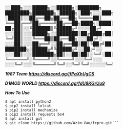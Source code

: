 
░░███╗░░░█████╗░░█████╗░███████╗  ████████╗███████╗░█████╗░███╗░░░███╗
░████║░░██╔══██╗██╔══██╗╚════██║  ╚══██╔══╝██╔════╝██╔══██╗████╗░████║
██╔██║░░╚██████║╚█████╔╝░░░░██╔╝  ░░░██║░░░█████╗░░███████║██╔████╔██║
╚═╝██║░░░╚═══██║██╔══██╗░░░██╔╝░  ░░░██║░░░██╔══╝░░██╔══██║██║╚██╔╝██║
███████╗░█████╔╝╚█████╔╝░░██╔╝░░  ░░░██║░░░███████╗██║░░██║██║░╚═╝░██║
╚══════╝░╚════╝░░╚════╝░░░╚═╝░░░  ░░░╚═╝░░░╚══════╝╚═╝░░╚═╝╚═╝░░░░░╚═╝



***1987 Team https://discord.gg/jfPaXhUgCS***


***D1MOD WORLD https://discord.gg/fdU8KGrUu9***


***How To Use***


```$ apt update && apt upgrade
$ apt install python2
$ pip2 install lolcat
$ pip2 install mechanize
$ pip2 install requests bs4
$ apt install git
$ git clone https://github.com/Azim-Vau/fcpro.git```
